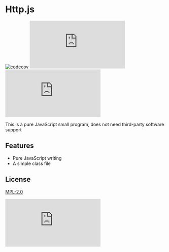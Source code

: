 # Http.js

[![codecov](https://codecov.io/gh/yakeing/Http.js/branch/master/graph/badge.svg)](https://codecov.io/gh/yakeing/Http.js)
[![TAG](https://img.shields.io/github/v/tag/yakeing/Http.js?color=28a745&logo=github)](../../releases)
[![NPM](https://img.shields.io/npm/v/yakeing/Http.js?color=CB3837&logo=NPM)](https://www.npmjs.com/package/Http.js)

This is a pure JavaScript small program, does not need third-party software support

## Features

- Pure JavaScript writing
- A simple class file

## License

[MPL-2.0](LICENSE)

[![license](https://badgen.net/github/license/yakeing/Http.js?color=FE7D37&icon=github)](LICENSE)